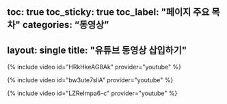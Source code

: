 toc: true
toc_sticky: true
toc_label: "페이지 주요 목차"
categories: “동영상”
---
layout: single
title: "유튜브 동영상 삽입하기" 
---
{% include video id="HRkHkeAG8Ak" provider="youtube" %}

{% include video id="bw3ute7sliA" provider="youtube" %}

{% include video id="LZReImpa6-c" provider="youtube" %}
